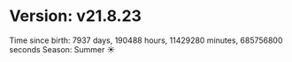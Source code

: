# Version: v21.8.23
Time since birth: 7937 days, 190488 hours, 11429280 minutes, 685756800 seconds
Season: Summer ☀️
